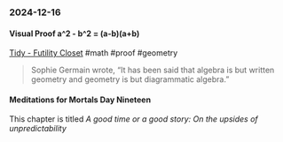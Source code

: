 ### 2024-12-16
#### Visual Proof a\^2 - b\^2 = (a-b)(a+b)
[Tidy - Futility Closet](https://www.futilitycloset.com/2024/12/15/tidy-2/) #math #proof #geometry

> Sophie Germain wrote, “It has been said that algebra is but written geometry and geometry is but diagrammatic algebra.”

#### Meditations for Mortals Day Nineteen
This chapter is titled _A good time or a good story: On the upsides of unpredictability_

